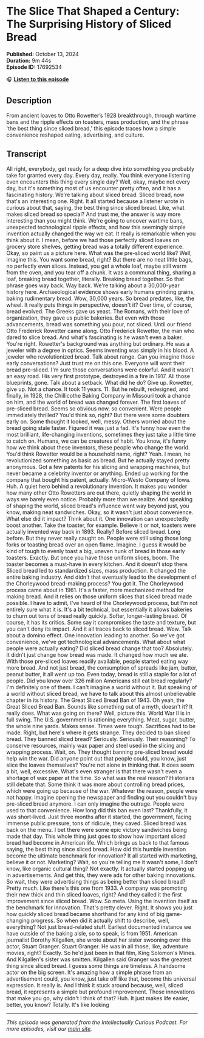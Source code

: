 # The Slice That Shaped a Century: The Surprising History of Sliced Bread

**Published:** October 13, 2024  
**Duration:** 9m 44s  
**Episode ID:** 17692534

🎧 **[Listen to this episode](https://intellectuallycurious.buzzsprout.com/2529712/episodes/17692534-the-slice-that-shaped-a-century-the-surprising-history-of-sliced-bread)**

## Description

From ancient loaves to Otto Rowetter’s 1928 breakthrough, through wartime bans and the ripple effects on toasters, mass production, and the phrase 'the best thing since sliced bread,' this episode traces how a simple convenience reshaped eating, advertising, and culture.

## Transcript

All right, everybody, get ready for a deep dive into something you probably take for granted every day. Every day, really. You think everyone listening even encounters this thing every single day? Well, okay, maybe not every day, but it's something most of us encounter pretty often, and it has a fascinating history. We're talking about sliced bread. Sliced bread, now that's an interesting one. Right. It all started because a listener wrote in curious about that, saying, the best thing since sliced bread. Like, what makes sliced bread so special? And trust me, the answer is way more interesting than you might think. We're going to uncover wartime bans, unexpected technological ripple effects, and how this seemingly simple invention actually changed the way we eat. It really is remarkable when you think about it. I mean, before we had those perfectly sliced loaves on grocery store shelves, getting bread was a totally different experience. Okay, so paint us a picture here. What was the pre-sliced world like? Well, imagine this. You want some bread, right? But there are no neat little bags, no perfectly even slices. Instead, you get a whole loaf, maybe still warm from the oven, and you tear off a chunk. It was a communal thing, sharing a loaf, breaking bread together, literally. Breaking bread together. So that phrase goes way back. Way back. We're talking about a 30,000-year history here. Archaeological evidence shows early humans grinding grains, baking rudimentary bread. Wow, 30,000 years. So bread predates, like, the wheel. It really puts things in perspective, doesn't it? Over time, of course, bread evolved. The Greeks gave us yeast. The Romans, with their love of organization, they gave us public bakeries. But even with those advancements, bread was something you pour, not sliced. Until our friend Otto Frederick Rowetter came along. Otto Frederick Rowetter, the man who dared to slice bread. And what's fascinating is he wasn't even a baker. You're right. Rowetter's background was anything but ordinary. He was a jeweler with a degree in optics. Seems inventing was simply in his blood. A jeweler who revolutionized bread. Talk about range. Can you imagine those early conversations? Just trust me on this one. Everyone will want their bread pre-sliced. I'm sure those conversations were colorful. And it wasn't an easy road. His very first prototype, destroyed in a fire in 1917. All those blueprints, gone. Talk about a setback. What did he do? Give up. Rowetter, give up. Not a chance. It took 11 years. 11. But he rebuilt, redesigned, and finally, in 1928, the Chillicothe Baking Company in Missouri took a chance on him, and the world of bread was changed forever. The first loaves of pre-sliced bread. Seems so obvious now, so convenient. Were people immediately thrilled? You'd think so, right? But there were some doubters early on. Some thought it looked, well, messy. Others worried about the bread going stale faster. Figured it was just a fad. It's funny how even the most brilliant, life-changing inventions, sometimes they just take a little time to catch on. Humans, we can be creatures of habit. You know, it's funny how we think about these inventors, these people who change the world. You'd think Rowetter would be a household name, right? Yeah. I mean, he revolutionized something as basic as bread. But he actually stayed pretty anonymous. Got a few patents for his slicing and wrapping machines, but never became a celebrity inventor or anything. Ended up working for the company that bought his patent, actually. Micro-Westo Company of Iowa. Huh. A quiet hero behind a revolutionary invention. It makes you wonder how many other Otto Rowetters are out there, quietly shaping the world in ways we barely even notice. Probably more than we realize. And speaking of shaping the world, sliced bread's influence went way beyond just, you know, making neat sandwiches. Okay, so it wasn't just about convenience. What else did it impact? Think about it. One innovation can unexpectedly boost another. Take the toaster, for example. Believe it or not, toasters were actually invented way back in 1893. Really? Before sliced bread. Long before. But they never really caught on. People were still using those long forks or toasting bread over an open flame. Imagine. I guess it would be kind of tough to evenly toast a big, uneven hunk of bread in those early toasters. Exactly. But once you have those uniform slices, boom. The toaster becomes a must-have in every kitchen. And it doesn't stop there. Sliced bread led to standardized sizes, mass production. It changed the entire baking industry. And didn't that eventually lead to the development of the Chorleywood bread-making process? You got it. The Chorleywood process came about in 1961. It's a faster, more mechanized method for making bread. And it relies on those uniform slices that sliced bread made possible. I have to admit, I've heard of the Chorleywood process, but I'm not entirely sure what it is. It's a bit technical, but essentially it allows bakeries to churn out tons of bread really quickly. Softer, longer-lasting bread. Of course, it has its critics. Some say it compromises the taste and texture, but you can't deny its impact. And it all traces back to sliced bread. Wow. Talk about a domino effect. One innovation leading to another. So we've got convenience, we've got technological advancements. What about what people were actually eating? Did sliced bread change that too? Absolutely. It didn't just change how bread was made. It changed how much we ate. With those pre-sliced loaves readily available, people started eating way more bread. And not just bread, the consumption of spreads like jam, butter, peanut butter, it all went up too. Even today, bread is still a staple for a lot of people. Did you know over 326 million Americans still eat bread regularly? I'm definitely one of them. I can't imagine a world without it. But speaking of a world without sliced bread, we have to talk about this almost unbelievable chapter in its history. The Great Sliced Bread Ban of 1943. Oh yeah, the Great Sliced Bread Ban. Sounds like something out of a myth, doesn't it? It really does. What was going on there? Well, picture this. World War II is in full swing. The U.S. government is rationing everything. Meat, sugar, butter, the whole nine yards. Makes sense. Times were tough. Sacrifices had to be made. Right, but here's where it gets strange. They decided to ban sliced bread. They banned sliced bread? Seriously. Seriously. Their reasoning? To conserve resources, mainly wax paper and steel used in the slicing and wrapping process. Wait, on. They thought banning pre-sliced bread would help win the war. Did anyone point out that people could, you know, just slice the loaves themselves? You're not alone in thinking that. It does seem a bit, well, excessive. What's even stranger is that there wasn't even a shortage of wax paper at the time. So what was the real reason? Historians still debate that. Some think it was more about controlling bread prices, which were going up because of the war. Whatever the reason, people were not happy. Imagine opening the newspaper and finding out you couldn't buy pre-sliced bread anymore. I can only imagine the outrage. People were used to that convenience. How long did this ban even last? Thankfully, it was short-lived. Just three months after it started, the government, facing immense public pressure, tons of ridicule, they caved. Sliced bread was back on the menu. I bet there were some epic victory sandwiches being made that day. This whole thing just goes to show how important sliced bread had become in American life. Which brings us back to that famous saying, the best thing since sliced bread. How did this humble invention become the ultimate benchmark for innovation? It all started with marketing, believe it or not. Marketing? Wait, so you're telling me it wasn't some, I don't know, like organic cultural thing? Not exactly. It actually started popping up in advertisements. And get this, they were ads for other baking innovations. So wait, they were advertising things as being better than sliced bread? Pretty much. Like there's this one from 1933. A company was promoting their new thick and thin sliced loaves, right? And they called it the first improvement since sliced bread. Wow. So meta. Using the invention itself as the benchmark for innovation. That's pretty clever. Right. It shows you just how quickly sliced bread became shorthand for any kind of big game-changing progress. So when did it actually shift to describe, well, everything? Not just bread-related stuff. Earliest documented instance we have outside of the baking aisle, so to speak, is from 1951. American journalist Dorothy Kilgallen, she wrote about her sister swooning over this actor, Stuart Granger. Stuart Granger. He was in all those, like, adventure movies, right? Exactly. So he'd just been in that film, King Solomon's Mines. And Kilgallen's sister was smitten. Kilgallen said Granger was the greatest thing since sliced bread. I guess some things are timeless. A handsome actor on the big screen. It's amazing how a simple phrase from an advertisement could, you know, just take off like that, become this universal expression. It really is. And I think it stuck around because, well, sliced bread, it represents a simple but profound improvement. Those innovations that make you go, why didn't I think of that? Huh. It just makes life easier, better, you know? Totally. It's like looking

---
*This episode was generated from the Intellectually Curious Podcast. For more episodes, visit our [main site](https://intellectuallycurious.buzzsprout.com).*
